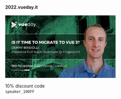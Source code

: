 #### 2022.vueday.it

<!-- <img src="slides/vuex-to-pinia/images/vueday-2022.jpg" width="70%" /><br> -->
<img src="slides/vuex-to-pinia/images/vueday-2022-denny.png" width="70%" /><br>


10% discount code<br>
`speaker_10OFF`


<aside class="notes">
</aside>
